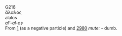 <body>
  <p>G216<br>  ἄλαλος  <br> alalos  <br><i>al‘-al-os </i><br>From <a href="g0001.htm">1</a> (as a negative particle) and <a href="g2980.htm">2980</a>  <i>mute:</i> - dumb.<br></p>
 </body>
